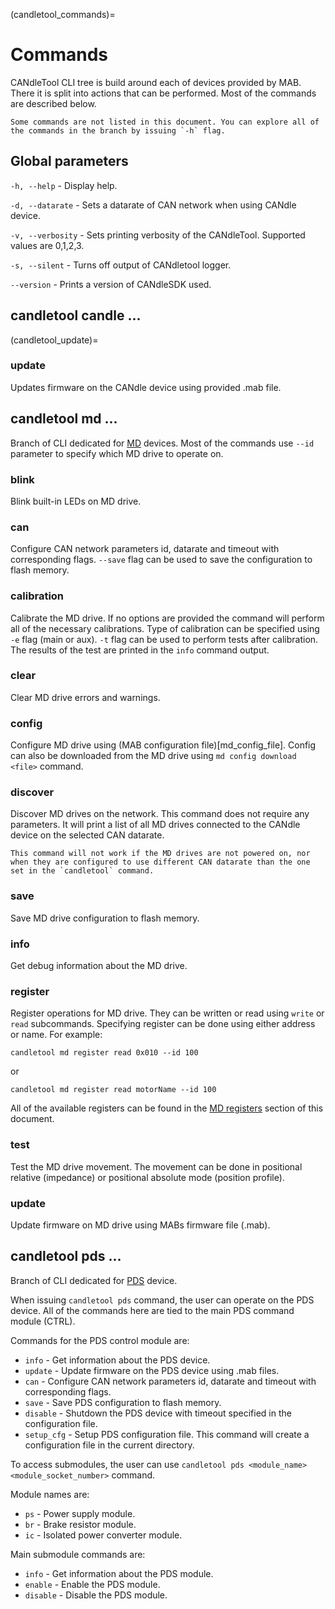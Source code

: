 (candletool_commands)=

# Commands

CANdleTool CLI tree is build around each of devices provided by MAB. There it is split into actions
that can be performed. Most of the commands are described below.

```{note}
Some commands are not listed in this document. You can explore all of the commands in the branch by issuing `-h` flag. 
```

## Global parameters

`-h, --help` - Display help.

`-d, --datarate` - Sets a datarate of CAN network when using CANdle device.

`-v, --verbosity` - Sets printing verbosity of the CANdleTool. Supported values are 0,1,2,3.

`-s, --silent` - Turns off output of CANdletool logger.

`--version` - Prints a version of CANdleSDK used.

## **candletool candle ...**

(candletool_update)=

### update

Updates firmware on the CANdle device using provided .mab file.

## **candletool md ...**

Branch of CLI dedicated for [MD](/MD/intro) devices. Most of the commands use `--id` parameter to
specify which MD drive to operate on.

### blink

Blink built-in LEDs on MD drive.

### can

Configure CAN network parameters id, datarate and timeout with corresponding flags. `--save` flag
can be used to save the configuration to flash memory.

### calibration

Calibrate the MD drive. If no options are provided the command will perform all of the necessary
calibrations. Type of calibration can be specified using `-e` flag (main or aux). `-t` flag can be
used to perform tests after calibration. The results of the test are printed in the `info` command
output.

### clear

Clear MD drive errors and warnings.

### config

Configure MD drive using (MAB configuration file)[md_config_file]. Config can also be downloaded
from the MD drive using `md config download <file>` command.

### discover

Discover MD drives on the network. This command does not require any parameters. It will print a
list of all MD drives connected to the CANdle device on the selected CAN datarate.

```{important}
This command will not work if the MD drives are not powered on, nor when they are configured to use different CAN datarate than the one set in the `candletool` command.
```

### save

Save MD drive configuration to flash memory.

### info

Get debug information about the MD drive.

### register

Register operations for MD drive. They can be written or read using `write` or `read` subcommands.
Specifying register can be done using either address or name. For example:

```
candletool md register read 0x010 --id 100
```

or

```
candletool md register read motorName --id 100
```

All of the available registers can be found in the [MD registers](registers) section of this
document.

### test

Test the MD drive movement. The movement can be done in positional relative (impedance) or
positional absolute mode (position profile).

### update

Update firmware on MD drive using MABs firmware file (.mab).

## **candletool pds ...**

Branch of CLI dedicated for [PDS](pds) device.

When issuing `candletool pds` command, the user can operate on the PDS device. All of the commands
here are tied to the main PDS command module (CTRL).

Commands for the PDS control module are:

- `info` - Get information about the PDS device.
- `update` - Update firmware on the PDS device using .mab files.
- `can` - Configure CAN network parameters id, datarate and timeout with corresponding flags.
- `save` - Save PDS configuration to flash memory.
- `disable` - Shutdown the PDS device with timeout specified in the configuration file.
- `setup_cfg` - Setup PDS configuration file. This command will create a configuration file in the
  current directory.

To access submodules, the user can use `candletool pds <module_name> <module_socket_number>`
command.

Module names are:

- `ps` - Power supply module.
- `br` - Brake resistor module.
- `ic` - Isolated power converter module.

Main submodule commands are:

- `info` - Get information about the PDS module.
- `enable` - Enable the PDS module.
- `disable` - Disable the PDS module.
